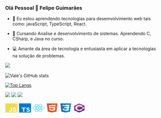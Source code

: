 ### Olá Pessoal 👋 Felipe Guimarães  

- 🌱 Eu estou aprendendo tecnologias para desemvolvimento web tais como: javaScript, TypeScript, React.

- 🌱 Cursando Analise e desenvolvimento de sistemas. Aprendendo C, CSharp, e Java no curso.

- 💻 Amante da área de tecnologia e entusiasta em aplicar a tecnologias na solução de problemas.

<div>
<img width="42%" src="link">

 ![Vale's GitHub stats](https://github-readme-stats.vercel.app/api?username=felipe-guima&show_icons=true&theme=radical) 

</div>


<div></div>

[![Top Langs](https://github-readme-stats.vercel.app/api/top-langs/?username=felipe-guima&layout=donut&theme=radical)](https://github.com/anuraghazra/github-readme-stats)


<section> 
    <a href = "mailto:feelipe.guima@gmail.com"><img src="https://img.shields.io/badge/-Gmail-%23333?style=for-the-badge&logo=gmail&logoColor=white" target="_blank"></a>
  <a href="https://www.linkedin.com/in/felipe-guimar%C3%A3es-felipe-guima" target="_blank"><img src="https://img.shields.io/badge/-LinkedIn-%230077B5?style=for-the-badge&logo=linkedin&logoColor=white" target="_blank"></a> 
  <a href="https://instagram.com/feelipe.guima" target="_blank"><img src="https://img.shields.io/badge/-Instagram-%23E4405F?style=for-the-badge&logo=instagram&logoColor=white" target="_blank"></a>
</section>

<section style="display: inline_block"><br>
  <img align="center" alt="Js" height="30" width="40" src="https://raw.githubusercontent.com/devicons/devicon/master/icons/javascript/javascript-plain.svg">
  <img align="center" alt="Ts" height="30" width="40" src="https://raw.githubusercontent.com/devicons/devicon/master/icons/typescript/typescript-plain.svg">
  <img align="center" alt="React" height="30" width="40" src="https://raw.githubusercontent.com/devicons/devicon/master/icons/react/react-original.svg">
  <img align="center" alt="HTML" height="30" width="40" src="https://raw.githubusercontent.com/devicons/devicon/master/icons/html5/html5-original.svg">
  <img align="center" alt="CSS" height="30" width="40" src="https://raw.githubusercontent.com/devicons/devicon/master/icons/css3/css3-original.svg">
  <img align="center" alt="Csharp" height="30" width="40" src="https://raw.githubusercontent.com/devicons/devicon/master/icons/csharp/csharp-original.svg">
</section>
